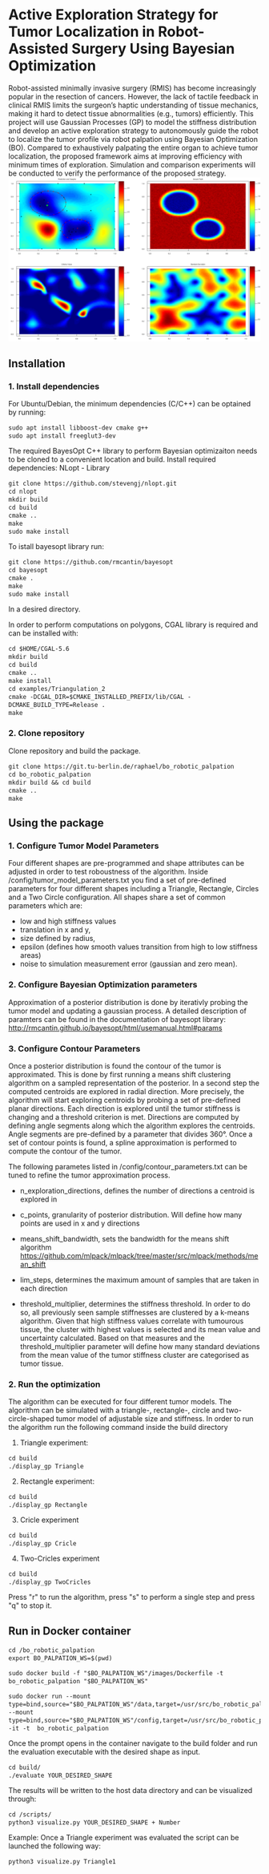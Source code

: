 # Active Exploration Strategy for Tumor Localization in Robot-Assisted Surgery Using Bayesian Optimization
Robot-assisted minimally invasive surgery (RMIS) has become increasingly popular
in the resection of cancers. However, the lack of tactile feedback in clinical RMIS limits the
surgeon’s haptic understanding of tissue mechanics, making it hard to detect tissue abnormalities
(e.g., tumors) efficiently. This project will use Gaussian Processes (GP) to model the stiffness
distribution and develop an active exploration strategy to autonomously guide the robot to localize
the tumor profile via robot palpation using Bayesian Optimization (BO). Compared to exhaustively
palpating the entire organ to achieve tumor localization, the proposed framework aims at improving
efficiency with minimum times of exploration. Simulation and comparison experiments will be
conducted to verify the performance of the proposed strategy.
![Example Image](READMEPHOTO.png)

## Installation
### 1. Install dependencies 
For Ubuntu/Debian, the minimum dependencies (C/C++) can be optained by running: 
```
sudo apt install libboost-dev cmake g++
sudo apt install freeglut3-dev

```
The required BayesOpt C++ library to perform Bayesian optimizaiton needs to be cloned to a convenient location and build. 
Install required dependencies:
NLopt - Library
```
git clone https://github.com/stevengj/nlopt.git
cd nlopt
mkdir build
cd build
cmake ..
make
sudo make install

```
To istall bayesopt library run:
```
git clone https://github.com/rmcantin/bayesopt
cd bayesopt
cmake . 
make
sudo make install
```
In a desired directory.

In order to perform computations on polygons, CGAL library is required and can be installed with:
```
cd $HOME/CGAL-5.6
mkdir build
cd build
cmake ..                                                                          
make install                                                                      
cd examples/Triangulation_2                                                       
cmake -DCGAL_DIR=$CMAKE_INSTALLED_PREFIX/lib/CGAL -DCMAKE_BUILD_TYPE=Release .    
make                                                                             
```
### 2. Clone repository
Clone repository and build the package.
```
git clone https://git.tu-berlin.de/raphael/bo_robotic_palpation
cd bo_robotic_palpation
mkdir build && cd build
cmake ..
make
```
## Using the package 
### 1. Configure Tumor Model Parameters
Four different shapes are pre-programmed and shape attributes can be adjusted in order to test roboustness of the algorithm. Inside /config/tumor_model_parameters.txt you find a set of pre-defined parameters for four different shapes including a Triangle, Rectangle, Circles and a Two Circle configuration. All shapes share a set of common parameters which are:
-   low and high stiffness values
-   translation in x and y,
-   size defined by radius,
-   epsilon (defines how smooth values transition from high to low stiffness areas)
-   noise to simulation measurement error (gaussian and zero mean).

### 2. Configure Bayesian Optimization parameters
Approximation of a posterior distribution is done by iterativly probing the tumor model and updating a gaussian process. A detailed description of paramters can be found in the documentation of bayesopt library: http://rmcantin.github.io/bayesopt/html/usemanual.html#params
### 3. Configure Contour Parameters
Once a posterior distribution is found the contour of the tumor is approximated. This is done by first running a means shift clustering algorithm on a sampled representation of the posterior. In a second step the computed centroids are explored in radial direction.
More precisely, the algorithm will start exploring centroids by probing a set of pre-defined planar directions. Each direction is explored until the tumor stiffness is changing and a threshold criterion is met. Directions are computed by defining angle segments along which the algorithm explores the centroids. Angle segments are pre-defined by a parameter that divides 360°. Once a set of contour points is found, a spline approximation is performed to compute the contour of the tumor.

The following parametes listed in /config/contour_parameters.txt can be tuned to refine the tumor approximation process. 
- n_exploration_directions, defines the number of directions a centroid is explored in
- c_points, granularity of posterior distribution. Will define how many points are used in x and y directions
-  means_shift_bandwidth, sets the bandwidth for the means shift algorithm https://github.com/mlpack/mlpack/tree/master/src/mlpack/methods/mean_shift
-   lim_steps, determines the maximum amount of samples that are taken in each direction

-   threshold_multiplier, determines the stiffness threshold. In order to do so, all previously seen sample stiffnesses are clustered by a k-means algorithm. Given that high stiffness values correlate with tumourous tissue, the cluster with highest values is selected and its mean value and uncertainty calculated. Based on that measures and the threshold_multiplier parameter will define how many standard deviations from the mean value of the tumor stiffness cluster are categorised as tumor tissue. 

### 2. Run the optimization
The algorithm can be executed for four different tumor models. The algorithm can be simulated with a triangle-, rectangle-, circle and two-circle-shaped tumor model of adjustable size and stiffness.
In order to run the algorithm run the following command inside the build directory 
1. Triangle experiment:
```
cd build
./display_gp Triangle
```
2. Rectangle experiment:
```
cd build
./display_gp Rectangle
```
3. Cricle experiment
```
cd build
./display_gp Cricle
```
4. Two-Cricles experiment
```
cd build
./display_gp TwoCricles
```
Press "r" to run the algorithm, press "s" to perform a single step and press "q" to stop it.


## Run in Docker container

```
cd /bo_robotic_palpation
export BO_PALPATION_WS=$(pwd)
```
```
sudo docker build -f "$BO_PALPATION_WS"/images/Dockerfile -t bo_robotic_palpation "$BO_PALPATION_WS"
```
```
sudo docker run --mount type=bind,source="$BO_PALPATION_WS"/data,target=/usr/src/bo_robotic_palpation/data --mount type=bind,source="$BO_PALPATION_WS"/config,target=/usr/src/bo_robotic_palpation/config -it -t  bo_robotic_palpation
```
Once the prompt opens in the container navigate to the build folder and run the evaluation executable with the desired shape as input.
```
cd build/
./evaluate YOUR_DESIRED_SHAPE
```
The results will be written to the host data directory and can be visualized through:
```
cd /scripts/
python3 visualize.py YOUR_DESIRED_SHAPE + Number
```
Example: Once a Triangle experiment was evaluated the script can be launched the following way:
```
python3 visualize.py Triangle1

```